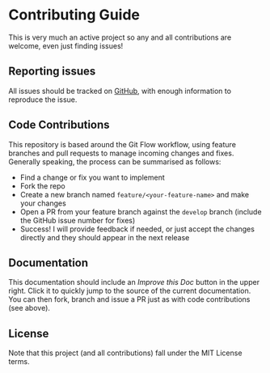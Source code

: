# Contributing Guide

This is very much an active project so any and all contributions are welcome, even just finding issues!

## Reporting issues

All issues should be tracked on [GitHub](https://github.com/agc93/git-profile-manager), with enough information to reproduce the issue.

## Code Contributions

This repository is based around the Git Flow workflow, using feature branches and pull requests to manage incoming changes and fixes. Generally speaking, the process can be summarised as follows:

- Find a change or fix you want to implement
- Fork the repo
- Create a new branch named `feature/<your-feature-name>` and make your changes
- Open a PR from your feature branch against the `develop` branch (include the GitHub issue number for fixes)
- Success! I will provide feedback if needed, or just accept the changes directly and they should appear in the next release

## Documentation

This documentation should include an *Improve this Doc* button in the upper right. Click it to quickly jump to the source of the current documentation. You can then fork, branch and issue a PR just as with code contributions (see above).

## License

Note that this project (and all contributions) fall under the MIT License terms.